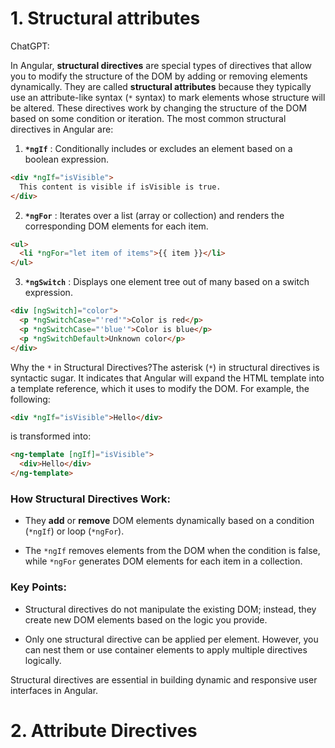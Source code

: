 # 1. Structural attributes

ChatGPT: 

In Angular, **structural directives**  are special types of directives that allow you to modify the structure of the DOM by adding or removing elements dynamically. They are called **structural attributes**  because they typically use an attribute-like syntax (`*` syntax) to mark elements whose structure will be altered.
These directives work by changing the structure of the DOM based on some condition or iteration. The most common structural directives in Angular are:
 
1. **`*ngIf`** : Conditionally includes or excludes an element based on a boolean expression.

```html
<div *ngIf="isVisible">
  This content is visible if isVisible is true.
</div>
```
 
2. **`*ngFor`** : Iterates over a list (array or collection) and renders the corresponding DOM elements for each item.

```html
<ul>
  <li *ngFor="let item of items">{{ item }}</li>
</ul>
```
 
3. **`*ngSwitch`** : Displays one element tree out of many based on a switch expression.

```html
<div [ngSwitch]="color">
  <p *ngSwitchCase="'red'">Color is red</p>
  <p *ngSwitchCase="'blue'">Color is blue</p>
  <p *ngSwitchDefault>Unknown color</p>
</div>
```
Why the `*` in Structural Directives?The asterisk (`*`) in structural directives is syntactic sugar. It indicates that Angular will expand the HTML template into a template reference, which it uses to modify the DOM.
For example, the following:


```html
<div *ngIf="isVisible">Hello</div>
```

is transformed into:


```html
<ng-template [ngIf]="isVisible">
  <div>Hello</div>
</ng-template>
```

### How Structural Directives Work: 
 
- They **add**  or **remove**  DOM elements dynamically based on a condition (`*ngIf`) or loop (`*ngFor`).
 
- The `*ngIf` removes elements from the DOM when the condition is false, while `*ngFor` generates DOM elements for each item in a collection.

### Key Points: 

- Structural directives do not manipulate the existing DOM; instead, they create new DOM elements based on the logic you provide.

- Only one structural directive can be applied per element. However, you can nest them or use container elements to apply multiple directives logically.

Structural directives are essential in building dynamic and responsive user interfaces in Angular.


# 2. Attribute Directives

